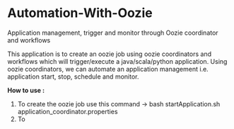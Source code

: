 # Automation-With-Oozie
Application management, trigger and monitor through Oozie coordinator and workflows

This application is to create an oozie job using oozie coordinators and workflows which will trigger/execute a java/scala/python application. Using oozie coordinators, we can automate an application management i.e. application start, stop, schedule and monitor. 

<B> How to use : </B>

1. To create the oozie job use this command -> bash startApplication.sh application_coordinator.properties
2. To 

